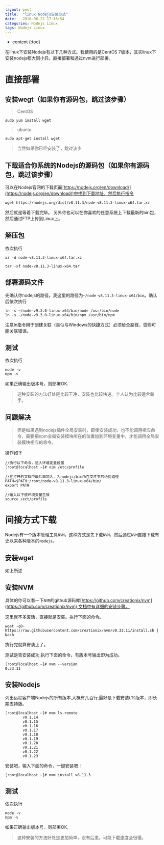 ```yaml
---
layout: post
title:  "linux Nodejs安装方式"
date:   2018-06-22 17:16:54
categories: Nodejs Linux
tags: Nodejs Linux
---
```


* content
{:toc}


在linux下安装Nodejs有以下几种方式。我使用的是CentOS 7版本，其实linux下安装nodejs都大同小异。直接部署和通过nvm进行部署。



# 直接部署

## 安装wegt（如果你有源码包，跳过该步骤）

> CentOS

```
sudo yum install wget
```

> ubuntu

```
sudo apt-get install wget
```

> 当然如果你已经安装了，跳过该步

## 下载适合你系统的Nodejs的源码包（如果你有源码包，跳过该步骤）

可以在Nodejs官网的下载页面[https://nodejs.org/en/download/](https://nodejs.org/en/download/)中找到下载地址。然后执行指令

```
wget https://nodejs.org/dist/v8.11.3/node-v8.11.3-linux-x64.tar.xz
```

然后就是等着下载完毕。
另外你也可以在你喜欢的任意系统上下载最新的bin包，然后通过FTP上传到Linux上。

## 解压包

依次执行

```
xz -d node-v8.11.3-linux-x64.tar.xz

tar -xf node-v8.11.3-linux-x64.tar
```

## 部署源码文件

先确认你nodejs的路径，我这里的路径为`~/node-v8.11.3-linux-x64/bin`。确认后依次执行

```
ln -s ~/node-v9.3.0-linux-x64/bin/node /usr/bin/node
ln -s ~/node-v9.3.0-linux-x64/bin/npm /usr/bin/npm
```

注意ln指令用于创建关联（类似与Windows的快捷方式）必须给全路径，否则可能关联错误。

## 测试

依次执行

```
node -v
npm -v
```

如果正确输出版本号，则部署OK.

> 这种安装的方法好处是比较干净，安装也比较快速。个人认为比较适合新手。


## 问题解决

> 但是如果遇到nodejs插件全局安装时，即使安装成功，也不能调用相应命令，需要把npm全局安装模块所在的位置加到环境变量中，才能调用全局安装模块相应的命令。

操作如下

```
//执行以下命令，进入环境变量设置
[root@localhost ~]# vim /etc/profile

//在打开的文档中最后面加入，为nodejs/bin所在文件夹的绝对路径
PATH=$PATH:/root/node-v8.11.3-linux-x64/bin/
export PATH

//输入以下使环境变量生效
source /ect/profile
```

# 间接方式下载

Nodejs有一个版本管理工具`NVM`，这种方式是先下载`NVM`，然后通过`NVM`直接下载有史以来各种版本的`Nodejs`。

## 安装wget

如上所述

## 安装NVM

具体的你可以看一下`NVM`的github源码库[https://github.com/creationix/nvm](https://github.com/creationix/nvm),文档中有详细的安装步骤。

这里就不多废话，直接就是安装。执行下面的命令。

```
wget -qO- https://raw.githubusercontent.com/creationix/nvm/v0.33.11/install.sh | bash
```

执行完就算安装上了。

测试是否安装成功,执行下面的命令，有版本号输出即为成功。

```
[root@localhost ~]# nvm --version
0.33.11
```

## 安装Nodejs

列出远程客户端Nodejs的所有版本,大概有几百行,最好是下载安装`LTS`版本，即长期支持版。

```
[root@localhost ~]# nvm ls-remote
        v0.1.14
        v0.1.15
        v0.1.16
        v0.1.17
        v0.1.18
        v0.1.19
        v0.1.20
        v0.1.21
        v0.1.22
        v0.1.23
```

安装吧，输入下面的命令，一键安装吧！

```
[root@localhost ~]# nvm install v8.11.3
```

## 测试

依次执行

```
node -v
npm -v
```

如果正确输出版本号，则部署OK.

> 这种安装的方法好处是更加简单，没有后患。可能下载速度会很慢。
